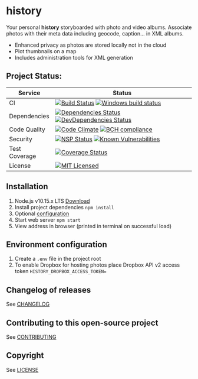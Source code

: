 # history

Your personal **history** storyboarded with photo and video albums. Associate photos with their meta data including geocode, caption... in XML albums.
* Enhanced privacy as photos are stored locally not in the cloud
* Plot thumbnails on a map
* Includes administration tools for XML generation

## Project Status:
| Service | Status |
|---|---|
| CI | [![Build Status](https://travis-ci.org/danactive/history.png?branch=master)](https://travis-ci.org/danactive/history) [![Windows build status](https://ci.appveyor.com/api/projects/status/df0s6b0wrdv0akkd?svg=true)](https://ci.appveyor.com/project/danactive/history/branch/master) |
| Dependencies | [![Dependencies Status](https://david-dm.org/danactive/history.svg)](https://david-dm.org/danactive/history) [![DevDependencies Status](https://david-dm.org/danactive/history/dev-status.svg)](https://david-dm.org/danactive/history#info=devDependencies) |
| Code Quality | [![Code Climate](https://codeclimate.com/github/danactive/history/badges/gpa.svg)](https://codeclimate.com/github/danactive/history) [![BCH compliance](https://bettercodehub.com/edge/badge/danactive/history?branch=master)](https://bettercodehub.com/) |
| Security | [![NSP Status](https://nodesecurity.io/orgs/danactive/projects/86c4bdca-2365-43a7-b863-8dd4c21b021f/badge)](https://nodesecurity.io/orgs/danactive/projects/86c4bdca-2365-43a7-b863-8dd4c21b021f) [![Known Vulnerabilities](https://snyk.io/test/github/danactive/history/badge.svg)](https://snyk.io/test/github/danactive/history) |
| Test Coverage | [![Coverage Status](https://coveralls.io/repos/github/danactive/history/badge.svg?branch=master)](https://coveralls.io/github/danactive/history?branch=master) |
| License | [![MIT Licensed](http://img.shields.io/badge/license-MIT-blue.svg?style=flat-square)](http://opensource.org/licenses/MIT) |

## Installation
1. Node.js v10.15.x LTS [Download](https://nodejs.org/)
1. Install project dependencies `npm install`
1. Optional [configuration](#environment-configuration)
1. Start web server `npm start`
1. View address in browser (printed in terminal on successful load)

## Environment configuration
1. Create a `.env` file in the project root
1. To enable Dropbox for hosting photos place Dropbox API v2 access token `HISTORY_DROPBOX_ACCESS_TOKEN=`

## Changelog of releases
See [CHANGELOG](api/CHANGELOG.md)

## Contributing to this open-source project
See [CONTRIBUTING](api/CONTRIBUTING.md)

## Copyright
See [LICENSE](LICENSE)
